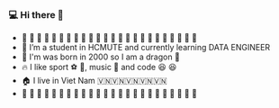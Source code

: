 ### :computer: Hi there 👋
 - :white_flower: :white_flower: :white_flower: :white_flower: :white_flower: :white_flower: :white_flower: :white_flower: :white_flower: :white_flower: :white_flower: :white_flower: :white_flower: :white_flower: :white_flower: :white_flower: :white_flower: :white_flower: :white_flower: :white_flower: :white_flower: :white_flower: :white_flower: :white_flower: 
- 🌱 I’m a student in HCMUTE and currently learning DATA ENGINEER                      
- :baby: I'm was born in 2000 so I am a dragon  :dragon:
- :fire: I like sport  :soccer: :8ball:, music :musical_score: and code  :laughing: :laughing:
- 🏠 I live in Viet Nam 🇻🇳🇻🇳🇻🇳🇻🇳🇻🇳
- :white_flower: :white_flower: :white_flower: :white_flower: :white_flower: :white_flower: :white_flower: :white_flower: :white_flower: :white_flower: :white_flower: :white_flower: :white_flower: :white_flower: :white_flower: :white_flower: :white_flower: :white_flower: :white_flower: :white_flower: :white_flower: :white_flower: :white_flower: :white_flower: 
